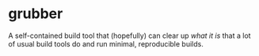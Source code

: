 # grubber

A self-contained build tool that (hopefully) can clear up *what it is* that a lot of usual build tools do and run minimal, reproducible builds.
